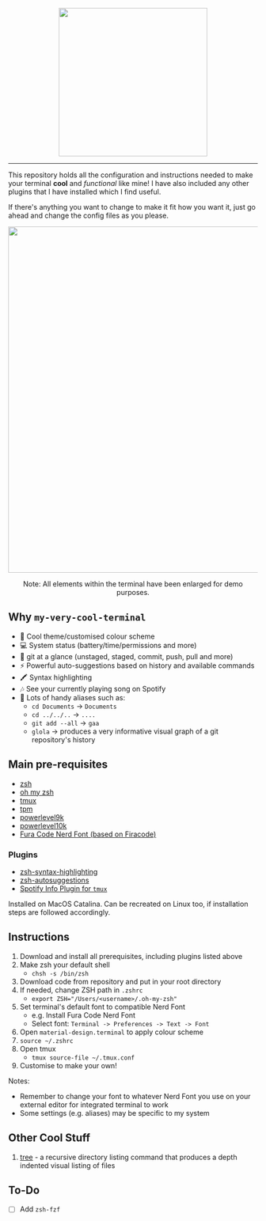 <p align="center">
    <img width="300" src="https://user-images.githubusercontent.com/15062683/72544747-cf692d00-387f-11ea-90c9-53a04d306e4c.png"/>
</p>

---

This repository holds all the configuration and instructions needed to make your terminal **cool** and _functional_ like mine! I have also included any other plugins that I have installed which I find useful.

If there's anything you want to change to make it fit how you want it, just go ahead and change the config files as you please.

<p align="center">
    <img width="700" src="https://user-images.githubusercontent.com/15062683/72612440-b23a6a00-3924-11ea-99f5-1faa3820f87e.gif"/>
</p>

<p align="center">
Note: All elements within the terminal have been enlarged for demo purposes.
</p>

## Why `my-very-cool-terminal`

- 🎨 Cool theme/customised colour scheme
- 💻 System status (battery/time/permissions and more)
- 🚀 git at a glance (unstaged, staged, commit, push, pull and more)
- ⚡️ Powerful auto-suggestions based on history and available commands
- 🖍 Syntax highlighting
- 🎶 See your currently playing song on Spotify
- 🦾 Lots of handy aliases such as:
  - `cd Documents` -> `Documents`
  - `cd ../../..`   -> `....`
  - `git add --all` -> `gaa`
  - `glola` -> produces a very informative visual graph of a git repository's history

## Main pre-requisites

- [zsh](https://www.howtoforge.com/tutorial/how-to-setup-zsh-and-oh-my-zsh-on-linux/)
- [oh my zsh](https://github.com/ohmyzsh/ohmyzsh)
- [tmux](https://linuxize.com/post/getting-started-with-tmux/)
- [tpm](https://github.com/tmux-plugins/tpm)
- [powerlevel9k](https://github.com/Powerlevel9k/powerlevel9k)
- [powerlevel10k](https://github.com/romkatv/powerlevel10k)
- [Fura Code Nerd Font (based on Firacode)](https://github.com/ryanoasis/nerd-fonts/blob/master/patched-fonts/FiraCode/Retina/complete/Fura%20Code%20Retina%20Nerd%20Font%20Complete.otf)

### Plugins

- [zsh-syntax-highlighting](https://github.com/zsh-users/zsh-syntax-highlighting)
- [zsh-autosuggestions](https://github.com/zsh-users/zsh-autosuggestions)
- [Spotify Info Plugin for `tmux`](https://github.com/jdxcode/tmux-spotify-info)


Installed on MacOS Catalina. Can be recreated on Linux too, if installation steps are followed accordingly.

## Instructions

1. Download and install all prerequisites, including plugins listed above
2. Make zsh your default shell
    - `chsh -s /bin/zsh`
3. Download code from repository and put in your root directory
4. If needed, change ZSH path in `.zshrc`
    - `export ZSH="/Users/<username>/.oh-my-zsh"`
5. Set terminal's default font to compatible Nerd Font
    - e.g. Install Fura Code Nerd Font
    - Select font: `Terminal -> Preferences -> Text -> Font`
6. Open `material-design.terminal` to apply colour scheme
7. `source ~/.zshrc`
8. Open tmux
    - `tmux source-file ~/.tmux.conf`
9. Customise to make your own!

Notes:

- Remember to change your font to whatever Nerd Font you use on your external editor for integrated terminal to work
- Some settings (e.g. aliases) may be specific to my system

## Other Cool Stuff

1. [tree](https://sourabhbajaj.com/mac-setup/iTerm/tree.html) - a recursive directory listing command that produces a depth indented visual listing of files

## To-Do

- [ ] Add `zsh-fzf`
